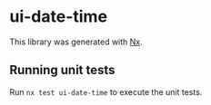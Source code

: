 # ui-date-time

This library was generated with [Nx](https://nx.dev).

## Running unit tests

Run `nx test ui-date-time` to execute the unit tests.
